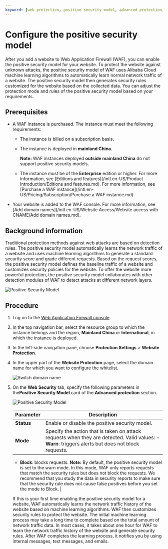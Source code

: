 ```yaml
---
keyword: [web protection, positive security model, advanced protection, machine learning, custom policy]
---
```


# Configure the positive security model

After you add a website to Web Application Firewall \(WAF\), you can enable the positive security model for your website. To protect the website against unknown attacks, the positive security model of WAF uses Alibaba Cloud machine learning algorithms to automatically learn normal network traffic of a website. The positive security model then generates security rules customized for the website based on the collected data. You can adjust the protection mode and rules of the positive security model based on your requirements.

## Prerequisites

-   A WAF instance is purchased. The instance must meet the following requirements:

    -   The instance is billed on a subscription basis.
    -   The instance is deployed in **mainland China**.

        **Note:** WAF instances deployed **outside mainland China** do not support positive security models.

    -   The instance must be of the **Enterprise** edition or higher. For more information, see [Editions and features](/intl.en-US/Product Introduction/Editions and features.md).
    For more information, see [Purchase a WAF instance](/intl.en-US/Pricing/Subscription/Purchase a WAF instance.md).

-   Your website is added to the WAF console. For more information, see [Add domain names](/intl.en-US/Website Access/Website access with CNAME/Add domain names.md).

## Background information

Traditional protection methods against web attacks are based on detection rules. The positive security model automatically learns the network traffic of a website and uses machine learning algorithms to generate a standard security score and grade different requests. Based on the request scores, the positive security model defines the baseline traffic of a website and customizes security policies for the website. To offer the website more powerful protection, the positive security model collaborates with other detection modules of WAF to detect attacks at different network layers.

![Positive Security Model](https://static-aliyun-doc.oss-cn-hangzhou.aliyuncs.com/assets/img/en-US/3328549951/p53450.png)

## Procedure

1.  Log on to the [Web Application Firewall console](https://yundun.console.aliyun.com/?p=waf).

2.  In the top navigation bar, select the resource group to which the instance belongs and the region, **Mainland China** or **International**, in which the instance is deployed.

3.  In the left-side navigation pane, choose **Protection Settings** \> **Website Protection**.

4.  In the upper part of the **Website Protection** page, select the domain name for which you want to configure the whitelist.

    ![Switch domain name](https://static-aliyun-doc.oss-cn-hangzhou.aliyuncs.com/assets/img/en-US/8038549951/p77231.png)

5.  On the **Web Security** tab, specify the following parameters in the**Positive Security Model** card of the **Advanced protection** section.

    ![Positive Security Model](https://static-aliyun-doc.oss-cn-hangzhou.aliyuncs.com/assets/img/en-US/3328549951/p74264.png)

    |Parameter|Description|
    |---------|-----------|
    |**Status**|Enable or disable the positive security model.|
    |**Mode**|Specify the action that is taken on attack requests when they are detected. Valid values:     -   **Warn**: triggers alerts but does not block requests.
    -   **Block**: blocks requests.
**Note:** By default, the positive security model is set to the warn mode. In this mode, WAF only reports requests that match the security rules but does not block the requests. We recommend that you study the data in security reports to make sure that the security rule does not cause false positives before you set the mode to Block. |

    If this is your first time enabling the positive security model for a website, WAF automatically learns the network traffic history of the website based on machine learning algorithms. WAF then customizes security rules to protect the website. The initial machine learning process may take a long time to complete based on the total amount of network traffic data. In most cases, it takes about one hour for WAF to learn the network traffic history of the website and generate security rules. After WAF completes the learning process, it notifies you by using internal messages, text messages, and emails.


